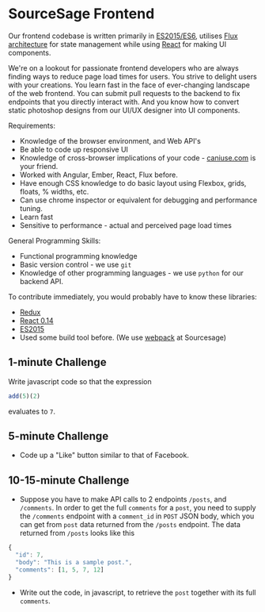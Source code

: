 # SourceSage Frontend
Our frontend codebase is written primarily in [ES2015/ES6](https://babeljs.io/docs/learn-es2015/), utilises [Flux architecture](https://facebook.github.io/flux/docs/overview.html) for state management while using [React](https://facebook.github.io/react/) for making UI components.

We're on a lookout for passionate frontend developers who are always finding ways to reduce page load times for users. You strive to delight users with your creations. You learn fast in the face of ever-changing landscape of the web frontend. You can submit pull requests to the backend to fix endpoints that you directly interact with. And you know how to convert static photoshop designs from our UI/UX designer into UI components.

Requirements:
* Knowledge of the browser environment, and Web API's
* Be able to code up responsive UI
* Knowledge of cross-browser implications of your code - [caniuse.com](caniuse.com) is your friend.
* Worked with Angular, Ember, React, Flux before.
* Have enough CSS knowledge to do basic layout using Flexbox, grids, floats, % widths, etc.
* Can use chrome inspector or equivalent for debugging and performance tuning.
* Learn fast
* Sensitive to performance - actual and perceived page load times

General Programming Skills:
* Functional programming knowledge
* Basic version control - we use `git`
* Knowledge of other programming languages - we use `python` for our backend API.

To contribute immediately, you would probably have to know these libraries:
* [Redux](https://github.com/rackt/redux)
* [React 0.14](https://facebook.github.io/react/)
* [ES2015](https://babeljs.io/docs/learn-es2015/)
* Used some build tool before. (We use [webpack](https://webpack.github.io/) at Sourcesage)

## 1-minute Challenge
Write javascript code so that the expression
```javascript
add(5)(2)
```
evaluates to `7`.

## 5-minute Challenge
* Code up a "Like" button similar to that of Facebook.

## 10-15-minute Challenge
* Suppose you have to make API calls to 2 endpoints `/posts`, and `/comments`. In order to get the full `comments` for a `post`, you need to supply the `/comments` endpoint with a `comment_id` in `POST` JSON body, which you can get from `post` data returned from the `/posts` endpoint. The data returned from `/posts` looks like this
```javascript
{
  "id": 7,
  "body": "This is a sample post.",
  "comments": [1, 5, 7, 12]
}
```
  * Write out the code, in javascript, to retrieve the `post` together with its full `comments`.
